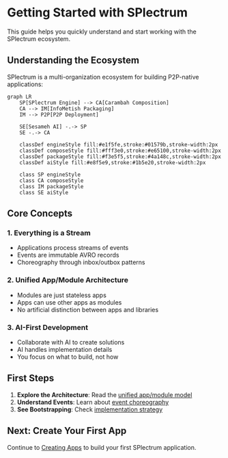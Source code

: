 # Getting Started with SPlectrum

This guide helps you quickly understand and start working with the SPlectrum ecosystem.

## Understanding the Ecosystem

SPlectrum is a multi-organization ecosystem for building P2P-native applications:

```mermaid
graph LR
    SP[SPlectrum Engine] --> CA[Carambah Composition]
    CA --> IM[InfoMetish Packaging]
    IM --> P2P[P2P Deployment]
    
    SE[Sesameh AI] -.-> SP
    SE -.-> CA
    
    classDef engineStyle fill:#e1f5fe,stroke:#01579b,stroke-width:2px
    classDef composeStyle fill:#fff3e0,stroke:#e65100,stroke-width:2px
    classDef packageStyle fill:#f3e5f5,stroke:#4a148c,stroke-width:2px
    classDef aiStyle fill:#e8f5e9,stroke:#1b5e20,stroke-width:2px
    
    class SP engineStyle
    class CA composeStyle
    class IM packageStyle
    class SE aiStyle
```

## Core Concepts

### 1. Everything is a Stream
- Applications process streams of events
- Events are immutable AVRO records
- Choreography through inbox/outbox patterns

### 2. Unified App/Module Architecture
- Modules are just stateless apps
- Apps can use other apps as modules
- No artificial distinction between apps and libraries

### 3. AI-First Development
- Collaborate with AI to create solutions
- AI handles implementation details
- You focus on what to build, not how

## First Steps

1. **Explore the Architecture**: Read the [unified app/module model](../architecture/core-patterns/unified-app-module.md)
2. **Understand Events**: Learn about [event choreography](../architecture/core-patterns/event-choreography.md)
3. **See Bootstrapping**: Check [implementation strategy](../implementation/bootstrapping/splectrum-evolution.md)

## Next: Create Your First App

Continue to [Creating Apps](./creating-apps.md) to build your first SPlectrum application.
